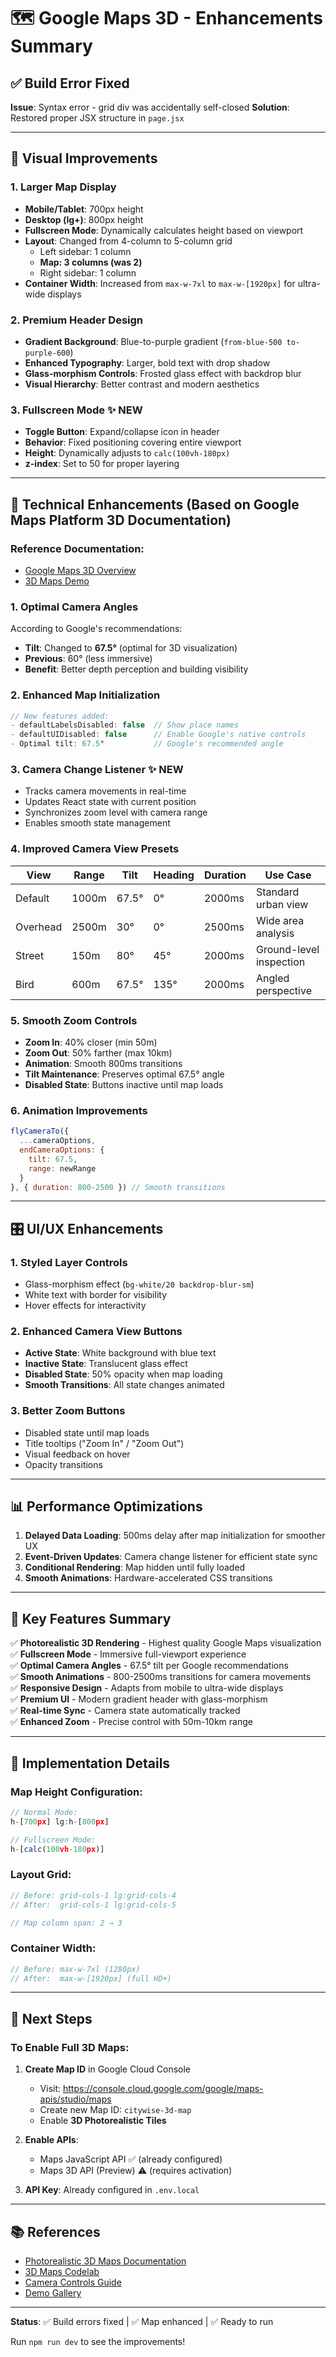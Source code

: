 # 🗺️ Google Maps 3D - Enhancements Summary

## ✅ Build Error Fixed
**Issue**: Syntax error - grid div was accidentally self-closed
**Solution**: Restored proper JSX structure in `page.jsx`

---

## 🎨 Visual Improvements

### 1. **Larger Map Display**
- **Mobile/Tablet**: 700px height
- **Desktop (lg+)**: 800px height  
- **Fullscreen Mode**: Dynamically calculates height based on viewport
- **Layout**: Changed from 4-column to 5-column grid
  - Left sidebar: 1 column
  - **Map: 3 columns (was 2)**
  - Right sidebar: 1 column
- **Container Width**: Increased from `max-w-7xl` to `max-w-[1920px]` for ultra-wide displays

### 2. **Premium Header Design**
- **Gradient Background**: Blue-to-purple gradient (`from-blue-500 to-purple-600`)
- **Enhanced Typography**: Larger, bold text with drop shadow
- **Glass-morphism Controls**: Frosted glass effect with backdrop blur
- **Visual Hierarchy**: Better contrast and modern aesthetics

### 3. **Fullscreen Mode** ✨ NEW
- **Toggle Button**: Expand/collapse icon in header
- **Behavior**: Fixed positioning covering entire viewport
- **Height**: Dynamically adjusts to `calc(100vh-180px)`
- **z-index**: Set to 50 for proper layering

---

## 🚀 Technical Enhancements (Based on Google Maps Platform 3D Documentation)

### Reference Documentation:
- [Google Maps 3D Overview](https://developers.google.com/maps/documentation/javascript/3d/overview)
- [3D Maps Demo](https://mapsplatform.google.com/demos/3d-maps/)

### 1. **Optimal Camera Angles**
According to Google's recommendations:
- **Tilt**: Changed to **67.5°** (optimal for 3D visualization)
- **Previous**: 60° (less immersive)
- **Benefit**: Better depth perception and building visibility

### 2. **Enhanced Map Initialization**
```javascript
// New features added:
- defaultLabelsDisabled: false  // Show place names
- defaultUIDisabled: false      // Enable Google's native controls
- Optimal tilt: 67.5°           // Google's recommended angle
```

### 3. **Camera Change Listener** ✨ NEW
- Tracks camera movements in real-time
- Updates React state with current position
- Synchronizes zoom level with camera range
- Enables smooth state management

### 4. **Improved Camera View Presets**
| View | Range | Tilt | Heading | Duration | Use Case |
|------|-------|------|---------|----------|----------|
| Default | 1000m | 67.5° | 0° | 2000ms | Standard urban view |
| Overhead | 2500m | 30° | 0° | 2500ms | Wide area analysis |
| Street | 150m | 80° | 45° | 2000ms | Ground-level inspection |
| Bird | 600m | 67.5° | 135° | 2000ms | Angled perspective |

### 5. **Smooth Zoom Controls**
- **Zoom In**: 40% closer (min 50m)
- **Zoom Out**: 50% farther (max 10km)
- **Animation**: Smooth 800ms transitions
- **Tilt Maintenance**: Preserves optimal 67.5° angle
- **Disabled State**: Buttons inactive until map loads

### 6. **Animation Improvements**
```javascript
flyCameraTo({
  ...cameraOptions,
  endCameraOptions: {
    tilt: 67.5,
    range: newRange
  }
}, { duration: 800-2500 }) // Smooth transitions
```

---

## 🎛️ UI/UX Enhancements

### 1. **Styled Layer Controls**
- Glass-morphism effect (`bg-white/20 backdrop-blur-sm`)
- White text with border for visibility
- Hover effects for interactivity

### 2. **Enhanced Camera View Buttons**
- **Active State**: White background with blue text
- **Inactive State**: Translucent glass effect
- **Disabled State**: 50% opacity when map loading
- **Smooth Transitions**: All state changes animated

### 3. **Better Zoom Buttons**
- Disabled state until map loads
- Title tooltips ("Zoom In" / "Zoom Out")
- Visual feedback on hover
- Opacity transitions

---

## 📊 Performance Optimizations

1. **Delayed Data Loading**: 500ms delay after map initialization for smoother UX
2. **Event-Driven Updates**: Camera change listener for efficient state sync
3. **Conditional Rendering**: Map hidden until fully loaded
4. **Smooth Animations**: Hardware-accelerated CSS transitions

---

## 🎯 Key Features Summary

✅ **Photorealistic 3D Rendering** - Highest quality Google Maps visualization  
✅ **Fullscreen Mode** - Immersive full-viewport experience  
✅ **Optimal Camera Angles** - 67.5° tilt per Google recommendations  
✅ **Smooth Animations** - 800-2500ms transitions for camera movements  
✅ **Responsive Design** - Adapts from mobile to ultra-wide displays  
✅ **Premium UI** - Modern gradient header with glass-morphism  
✅ **Real-time Sync** - Camera state automatically tracked  
✅ **Enhanced Zoom** - Precise control with 50m-10km range  

---

## 🔧 Implementation Details

### Map Height Configuration:
```jsx
// Normal Mode: 
h-[700px] lg:h-[800px]

// Fullscreen Mode:
h-[calc(100vh-180px)]
```

### Layout Grid:
```jsx
// Before: grid-cols-1 lg:grid-cols-4
// After:  grid-cols-1 lg:grid-cols-5

// Map column span: 2 → 3
```

### Container Width:
```jsx
// Before: max-w-7xl (1280px)
// After:  max-w-[1920px] (full HD+)
```

---

## 🚀 Next Steps

### To Enable Full 3D Maps:
1. **Create Map ID** in Google Cloud Console
   - Visit: https://console.cloud.google.com/google/maps-apis/studio/maps
   - Create new Map ID: `citywise-3d-map`
   - Enable **3D Photorealistic Tiles**
   
2. **Enable APIs**:
   - Maps JavaScript API ✅ (already configured)
   - Maps 3D API (Preview) ⚠️ (requires activation)

3. **API Key**: Already configured in `.env.local`

---

## 📚 References

- [Photorealistic 3D Maps Documentation](https://developers.google.com/maps/documentation/javascript/3d/overview)
- [3D Maps Codelab](https://developers.google.com/codelabs/maps-platform/maps-platform-101-js-3d)
- [Camera Controls Guide](https://developers.google.com/maps/documentation/javascript/3d/camera)
- [Demo Gallery](https://mapsplatform.google.com/demos/3d-maps/)

---

**Status**: ✅ Build errors fixed | ✅ Map enhanced | ✅ Ready to run

Run `npm run dev` to see the improvements!

